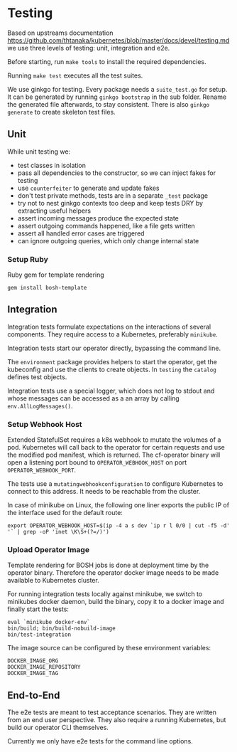 # Testing

Based on upstreams documentation https://github.com/thtanaka/kubernetes/blob/master/docs/devel/testing.md we use three levels of testing: unit, integration and e2e.

Before starting, run `make tools` to install the required dependencies.

Running `make test` executes all the test suites.

We use ginkgo for testing. Every package needs a `suite_test.go` for setup. It can be generated by running `ginkgo bootstrap` in the sub folder. Rename the generated file afterwards, to stay consistent.
There is also `ginkgo generate` to create skeleton test files.

## Unit

While unit testing we:

* test classes in isolation
* pass all dependencies to the constructor, so we can inject fakes for testing
* use `counterfeiter` to generate and update fakes
* don't test private methods, tests are in a separate `_test` package
* try not to nest ginkgo contexts too deep and keep tests DRY by extracting useful helpers
* assert incoming messages produce the expected state
* assert outgoing commands happened, like a file gets written
* assert all handled error cases are triggered
* can ignore outgoing queries, which only change internal state


### Setup Ruby

Ruby gem for template rendering

    gem install bosh-template

## Integration

Integration tests formulate expectations on the interactions of several components.
They require access to a Kubernetes, preferably `minikube`.

Integration tests start our operator directly, bypassing the command line.

The `environment` package provides helpers to start the operator, get the kubeconfig and use the clients to create objects.
In `testing` the `catalog` defines test objects.

Integration tests use a special logger, which does not log to stdout and whose messages can be accessed as a an array by calling `env.AllLogMessages()`.

### Setup Webhook Host

Extended StatefulSet requires a k8s webhook to mutate the volumes of a pod.
Kubernetes will call back to the operator for certain requests and use the
modified pod manifest, which is returned.  The cf-operator binary will open a
listening port bound to `OPERATOR_WEBHOOK_HOST` on port
`OPERATOR_WEBHOOK_PORT`.

The tests use a `mutatingwebhookconfiguration` to configure Kubernetes to
connect to this address.  It needs to be reachable from the cluster.

In case of minikube on Linux, the following one liner exports the public IP of
the interface used for the default route:

    export OPERATOR_WEBHOOK_HOST=$(ip -4 a s dev `ip r l 0/0 | cut -f5 -d' '` | grep -oP 'inet \K\S+(?=/)')

### Upload Operator Image

Template rendering for BOSH jobs is done at deployment time by the operator
binary. Therefore the operator docker image needs to be made available to
Kubernetes cluster.

For running integration tests locally against minikube, we switch to minikubes
docker daemon, build the binary, copy it to a docker image and finally start
the tests:

    eval `minikube docker-env`
    bin/build; bin/build-nobuild-image
    bin/test-integration

The image source can be configured by these environment variables:

    DOCKER_IMAGE_ORG
    DOCKER_IMAGE_REPOSITORY
    DOCKER_IMAGE_TAG

## End-to-End

The e2e tests are meant to test acceptance scenarios. They are written from an end user perspective. They also require a running Kubernetes, but build our operator CLI themselves.

Currently we only have e2e tests for the command line options.
